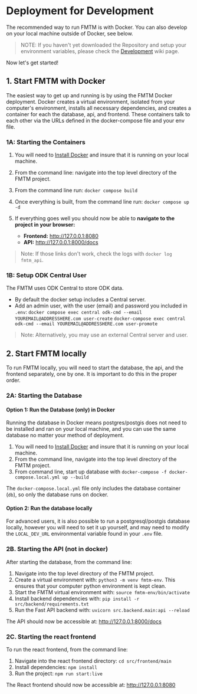 # Deployment for Development

The recommended way to run FMTM is with Docker. You can also develop on your local machine outside of Docker, see below.

> NOTE: If you haven't yet downloaded the Repository and setup your environment variables, please check the [Development]() wiki page.

Now let's get started!

## 1. Start FMTM with Docker

The easiest way to get up and running is by using the FMTM Docker deployment. Docker creates a virtual environment, isolated from your computer's environment, installs all necessary dependencies, and creates a container for each the database, api, and frontend. These containers talk to each other via the URLs defined in the docker-compose file and your env file.

### 1A: Starting the Containers

1. You will need to [Install Docker](https://docs.docker.com/engine/install/) and insure that it is running on your local machine.
2. From the command line: navigate into the top level directory of the FMTM project.
3. From the command line run: `docker compose build`
4. Once everything is built, from the command line run: `docker compose up -d`

5. If everything goes well you should now be able to **navigate to the project in your browser:**
   - **Frontend:** <http://127.0.0.1:8080>
   - **API:** <http://127.0.0.1:8000/docs>

> Note: If those links don't work, check the logs with `docker log fmtm_api`.

### 1B: Setup ODK Central User

The FMTM uses ODK Central to store ODK data.

- By default the docker setup includes a Central server.
- Add an admin user, with the user (email) and password you included in `.env`:
  `docker compose exec central odk-cmd --email YOUREMAIL@ADDRESSHERE.com user-create`
  `docker-compose exec central odk-cmd --email YOUREMAIL@ADDRESSHERE.com user-promote`

> Note: Alternatively, you may use an external Central server and user.

## 2. Start FMTM locally

To run FMTM locally, you will need to start the database, the api, and the frontend separately, one by one. It is important to do this in the proper order.

### 2A: Starting the Database

#### Option 1: Run the Database (only) in Docker

Running the database in Docker means postgres/postgis does not need to be installed and ran on your local machine, and you can use the same database no matter your method of deployment.

1. You will need to [Install Docker](https://docs.docker.com/engine/install/) and insure that it is running on your local machine.
2. From the command line, navigate into the top level directory of the FMTM project.
3. From command line, start up database with `docker-compose -f docker-compose.local.yml up --build`

The `docker-compose.local.yml` file only includes the database container (`db`), so only the database runs on docker.

#### Option 2: Run the database locally

For advanced users, it is also possible to run a postgresql/postgis database locally, however you will need to set it up yourself, and may need to modify the `LOCAL_DEV_URL` environmental variable found in your `.env` file.

### 2B. Starting the API (not in docker)

After starting the database, from the command line:

1. Navigate into the top level directory of the FMTM project.
2. Create a virtual environment with: `python3 -m venv fmtm-env`. This ensures that your computer python environment is kept clean.
3. Start the FMTM virtual environment with: `source fmtm-env/bin/activate`
4. Install backend dependencies with: `pip install -r src/backend/requirements.txt`
5. Run the Fast API backend with: `uvicorn src.backend.main:api --reload`

The API should now be accessible at: <http://127.0.0.1:8000/docs>

### 2C. Starting the react frontend

To run the react frontend, from the command line:

1. Navigate into the react frontend directory: `cd src/frontend/main`
2. Install dependencies: `npm install`
3. Run the project: `npm run start:live`

The React frontend should now be accessible at: <http://127.0.0.1:8080>
